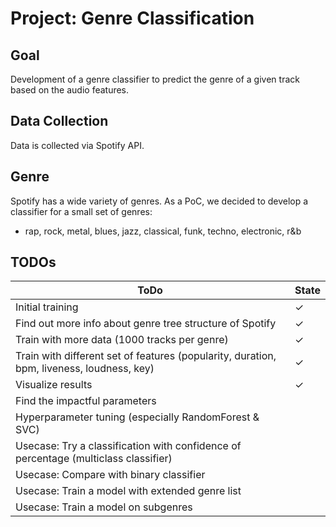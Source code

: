 # Project: Genre Classification

## Goal
Development of a genre classifier to predict the genre of a given track based on the audio features.

## Data Collection
Data is collected via Spotify API.

## Genre
Spotify has a wide variety of genres. As a PoC, we decided to develop a classifier for a small set of genres:
- rap, rock, metal, blues, jazz, classical, funk, techno, electronic, r&b

## TODOs
| ToDo                                                                                      | State |
|-------------------------------------------------------------------------------------------|-------|
| Initial training                                                                          | ✓     |
| Find out more info about genre tree structure of Spotify                                  | ✓     |
| Train with more data (1000 tracks per genre)                                              | ✓     |
| Train with different set of features (popularity, duration, bpm, liveness, loudness, key) | ✓     |
| Visualize results                                                                         | ✓     |
| Find the impactful parameters                                                             |       |
| Hyperparameter tuning (especially RandomForest & SVC)                                     |       |
| Usecase: Try a classification with confidence of percentage  (multiclass classifier)      |       |
| Usecase: Compare with binary classifier                                                   |       |
| Usecase: Train a model with extended genre list                                           |       |
| Usecase: Train a model on subgenres                                                       |       |
